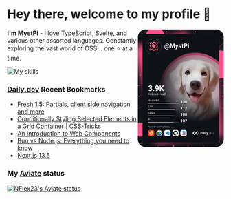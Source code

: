 # Hey there, welcome to my profile 👋

<a href="https://app.daily.dev/MystPi"><img src="https://github.com/MystPi/MystPi/blob/main/devcard.svg" width="200" alt="MystPi's Dev Card" align="right"/></a>

**I'm MystPi** - I love TypeScript, Svelte, and various other assorted languages. Constantly exploring the vast world of OSS... one ⭐ at a time.

![My skills](https://skillicons.dev/icons?i=svelte,ts,js,html,css,raspberrypi,tailwind)

### [Daily.dev](https://daily.dev) Recent Bookmarks
<!-- daily.dev BOOKMARKS:START -->
- [Fresh 1.5: Partials, client side navigation and more](https://app.daily.dev/posts/VWvEpDPgI?utm_source=rss&utm_medium=bookmarks&utm_campaign=Itr6mLfRdMms0HCyePtl9)
- [Conditionally Styling Selected Elements in a Grid Container | CSS-Tricks](https://app.daily.dev/posts/hzg8gUBUQ?utm_source=rss&utm_medium=bookmarks&utm_campaign=Itr6mLfRdMms0HCyePtl9)
- [An introduction to Web Components](https://app.daily.dev/posts/B4NRfUpfD?utm_source=rss&utm_medium=bookmarks&utm_campaign=Itr6mLfRdMms0HCyePtl9)
- [Bun vs Node.js: Everything you need to know](https://app.daily.dev/posts/70wxUBJ1e?utm_source=rss&utm_medium=bookmarks&utm_campaign=Itr6mLfRdMms0HCyePtl9)
- [Next.js 13.5](https://app.daily.dev/posts/HXmtLfcG2?utm_source=rss&utm_medium=bookmarks&utm_campaign=Itr6mLfRdMms0HCyePtl9)
<!-- daily.dev BOOKMARKS:END -->

### My [Aviate](https://aviate.scratchers.tech) status

<a href="https://aviate.scratchers.tech/api/NFlex23">
  <img
    src="https://aviate.scratchers.tech/api/image/NFlex23?width=500&height=90&dark=true"
    alt="NFlex23's Aviate status"
    style="height: 90px"
  />
</a>
